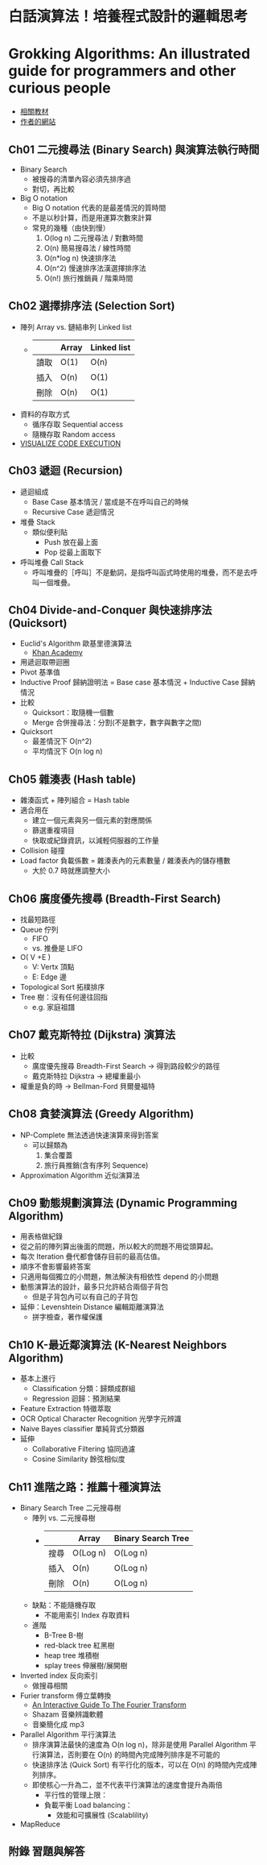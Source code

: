 # 白話演算法！培養程式設計的邏輯思考
# Grokking Algorithms: An illustrated guide for programmers and other curious people

- [相關教材](https://www.flag.com.tw/bk/st/F1709)
- [作者的網站](https://adit.io/)

## Ch01 二元搜尋法 (Binary Search) 與演算法執行時間
- Binary Search
    - 被搜尋的清單內容必須先排序過
    - 對切，再比較
- Big O notation
    - Big O notation 代表的是最差情況的質時間
    - 不是以秒計算，而是用運算次數來計算
    - 常見的幾種（由快到慢）
        1. O(log n) 二元搜尋法 / 對數時間
        2. O(n) 簡易搜尋法 / 線性時間
        3. O(n*log n) 快速排序法
        4. O(n^2) 慢速排序法漢選擇排序法
        5. O(n!) 旅行推銷員 / 階乘時間
## Ch02 選擇排序法 (Selection Sort)
- 陣列 Array vs. 鏈結串列 Linked list
    - |   | Array | Linked list |
        |---|---|---|
        | 讀取 | O(1) | O(n) |
        | 插入 | O(n) | O(1) |
        | 刪除 | O(n) | O(1) |
- 資料的存取方式
    - 循序存取 Sequential access
    - 隨機存取 Random access
- [VISUALIZE CODE EXECUTION](https://pythontutor.com/)
## Ch03 遞迴 (Recursion)
- 遞迴組成
    - Base Case 基本情況 / 當成是不在呼叫自己的時候
    - Recursive Case 遞迴情況
- 堆疊 Stack
    - 類似便利貼
        - Push 放在最上面
        - Pop 從最上面取下
- 呼叫堆疊 Call Stack
    - 呼叫堆疊的［呼叫］不是動詞，是指呼叫函式時使用的堆疊，而不是去呼叫一個堆疊。
## Ch04 Divide-and-Conquer 與快速排序法 (Quicksort)
- Euclid's Algorithm 歐基里德演算法
    - [Khan Academy](https://www.khanacademy.org/computing/computer-science/cryptography/modarithmetic/a/the-euclidean-algorithm)
- 用遞迴取帶迴圈
- Pivot 基準值
- Inductive Proof 歸納證明法 = Base case 基本情況 + Inductive Case 歸納情況
- 比較
    - Quicksort：取隨機一個數
    - Merge 合併搜尋法：分割(不是數字，數字與數字之間)
- Quicksort
    - 最差情況下 O(n^2)
    - 平均情況下 O(n log n)
## Ch05 雜湊表 (Hash table)
- 雜湊函式 + 陣列組合 = Hash table
- 適合用在
    - 建立一個元素與另一個元素的對應關係
    - 篩選重複項目
    - 快取或紀錄資訊，以減輕伺服器的工作量
- Collision 碰撞
- Load factor 負載係數 = 雜湊表內的元素數量 / 雜湊表內的儲存槽數
    - 大於 0.7 時就應調整大小
## Ch06 廣度優先搜尋 (Breadth-First Search)
- 找最短路徑
- Queue 佇列
    - FIFO
    - vs. 推疊是 LIFO
- O( V +E )
    - V: Vertx 頂點
    - E: Edge 邊
- Topological Sort 拓樸排序
- Tree 樹：沒有任何邊往回指
    - e.g. 家庭祖譜
## Ch07 戴克斯特拉 (Dijkstra) 演算法
- 比較
    - 廣度優先搜尋 Breadth-First Search -> 得到路段較少的路徑
    - 戴克斯特拉 Dijkstra -> 總權重最小
- 權重是負的時 -> Bellman-Ford 貝爾曼福特
## Ch08 貪婪演算法 (Greedy Algorithm)
- NP-Complete 無法透過快速演算來得到答案
    - 可以歸類為
        1. 集合覆蓋
        2. 旅行員推銷(含有序列 Sequence)
- Approximation Algorithm 近似演算法
## Ch09 動態規劃演算法 (Dynamic Programming Algorithm)
- 用表格做紀錄
- 從之前的陣列算出後面的問題，所以較大的問題不用從頭算起。
- 每次 Iteration 疊代都會儲存目前的最高估值。
- 順序不會影響最終答案
- 只適用每個獨立的小問題，無法解決有相依性 depend 的小問題
- 動態演算法的設計，最多只允許結合兩個子背包
    - 但是子背包內可以有自己的子背包
- 延伸：Levenshtein Distance 編輯距離演算法
    - 拼字檢查，著作權保護
## Ch10 K-最近鄰演算法 (K-Nearest Neighbors Algorithm)
- 基本上進行
    - Classification 分類：歸類成群組
    - Regression 迴歸：預測結果
- Feature Extraction 特徵萃取
- OCR Optical Character Recognition 光學字元辨識
- Naive Bayes classifier 單純背式分類器
- 延伸
    - Collaborative Filtering 協同過濾
    - Cosine Similarity 餘弦相似度
## Ch11 進階之路：推薦十種演算法
- Binary Search Tree 二元搜尋樹
    - 陣列 vs. 二元搜尋樹
        - |   | Array | Binary Search Tree |
            |---|---|---|
            | 搜尋 | O(Log n) | O(Log n) |
            | 插入 | O(n) | O(Log n) |
            | 刪除 | O(n) | O(Log n) |
    - 缺點：不能隨機存取
        - 不能用索引 Index 存取資料
    - 進階
        - B-Tree B-樹
        - red-black tree 紅黑樹
        - heap tree 堆積樹
        - splay trees 伸展樹/展開樹
- Inverted index 反向索引
    - 做搜尋相關
- Furier transform 傅立葉轉換
    - [An Interactive Guide To The Fourier Transform](https://betterexplained.com/articles/an-interactive-guide-to-the-fourier-transform/)
    - Shazam 音樂辨識軟體
    - 音樂簡化成 mp3
- Parallel Algorithm 平行演算法
    - 排序演算法最快的速度為 O(n log n)，除非是使用 Parallel Algorithm 平行演算法，否則要在 O(n) 的時間內完成陣列排序是不可能的
    - 快速排序法 (Quick Sort) 有平行化的版本，可以在 O(n) 的時間內完成陣列排序。
    - 即使核心一升為二，並不代表平行演算法的速度會提升為兩倍
        - 平行性的管理上限：
        - 負載平衡 Load balancing：
            - 效能和可擴展性 (Scalablility)
- MapReduce
## 附錄 習題與解答